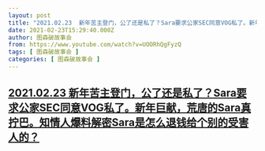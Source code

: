 ```yaml
---
layout: post
title: "2021.02.23  新年苦主登门，公了还是私了？Sara要求公家SEC同意VOG私了。新年巨献，荒唐的Sara真拧巴。知情人爆料解密Sara是怎么退钱给个别的受害人的？"
date: 2021-02-23T15:29:40.000Z
author: 图森破故事会
from: https://www.youtube.com/watch?v=UOORhQgFyzQ
tags: [ 图森破故事会 ]
categories: [ 图森破故事会 ]
---
```

<!--1614094180000-->
[2021.02.23  新年苦主登门，公了还是私了？Sara要求公家SEC同意VOG私了。新年巨献，荒唐的Sara真拧巴。知情人爆料解密Sara是怎么退钱给个别的受害人的？](https://www.youtube.com/watch?v=UOORhQgFyzQ)
------

<div>

</div>
